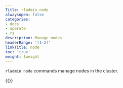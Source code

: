 ```yaml
---
Title: rladmin node
alwaysopen: false
categories:
- docs
- operate
- rs
description: Manage nodes.
headerRange: '[1-2]'
linkTitle: node
toc: 'true'
weight: $weight
---
```


`rladmin node` commands manage nodes in the cluster.

{{<table-children columnNames="Command,Description" columnSources="LinkTitle,Description" enableLinks="LinkTitle">}}
